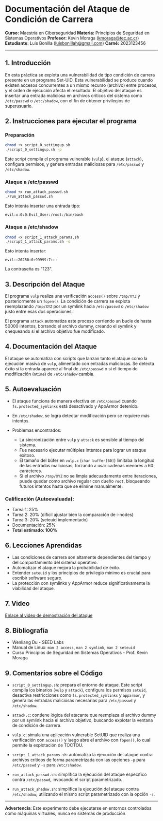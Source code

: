 # Documentación del Ataque de Condición de Carrera

**Curso:** Maestría en Ciberseguridad
**Materia:** Principios de Seguridad en Sistemas Operativos
**Profesor:** Kevin Moraga ([kmoraga@tec.ac.cr](mailto:kmoraga@tec.ac.cr))
**Estudiante:** Luis Bonilla ([luisbonillah@gmail.com](mailto:luisbonillah@gmail.com))
**Carné:** 2023123456

---

## 1. Introducción

En esta práctica se explota una vulnerabilidad de tipo condición de carrera presente en un programa Set-UID. Esta vulnerabilidad se produce cuando existen accesos concurrentes a un mismo recurso (archivo) entre procesos, y el orden de ejecución afecta el resultado. El objetivo del ataque es insertar una entrada maliciosa en archivos críticos del sistema como `/etc/passwd` o `/etc/shadow`, con el fin de obtener privilegios de superusuario.

## 2. Instrucciones para ejecutar el programa

### Preparación

```bash
chmod +x script_0_settingup.sh
./script_0_settingup.sh -p
```

Este script compila el programa vulnerable (`vulp`), el ataque (`attack`), configura permisos, y genera entradas maliciosas para `/etc/passwd` y `/etc/shadow`.

### Ataque a /etc/passwd

```bash
chmod +x run_attack_passwd.sh
./run_attack_passwd.sh
```

Esto intenta insertar una entrada tipo:

```
evil:x:0:0:Evil_User:/root:/bin/bash
```

### Ataque a /etc/shadow

```bash
chmod +x script_1_attack_params.sh
./script_1_attack_params.sh -s
```

Esto intenta insertar:

```
evil::20250:0:99999:7:::
```

La contraseña es "123".

## 3. Descripción del Ataque

El programa `vulp` realiza una verificación `access()` sobre `/tmp/XYZ` y posteriormente un `fopen()`. La condición de carrera se explota reemplazando `/tmp/XYZ` por un symlink hacia `/etc/passwd` o `/etc/shadow` justo entre esas dos operaciones.

El programa `attack` automatiza este proceso corriendo un bucle de hasta 50000 intentos, borrando el archivo dummy, creando el symlink y chequeando si el archivo objetivo fue modificado.

## 4. Documentación del Ataque

El ataque se automatiza con scripts que lanzan tanto el ataque como la ejecución masiva de `vulp`, alimentado con entradas maliciosas. Se detecta éxito si la entrada aparece al final de `/etc/passwd` o si el tiempo de modificación (`mtime`) de `/etc/shadow` cambia.

## 5. Autoevaluación

* El ataque funciona de manera efectiva en `/etc/passwd` cuando `fs.protected_symlinks` está desactivado y AppArmor detenido.
* En `/etc/shadow`, se logra detectar modificación pero se requiere más intentos.
* Problemas encontrados:

  * La sincronización entre `vulp` y `attack` es sensible al tiempo del sistema.
  * Fue necesario ejecutar múltiples intentos para lograr un ataque exitoso.
  * El tamaño del búfer en `vulp.c` (`char buffer[60]`) limitaba la longitud de las entradas maliciosas, forzando a usar cadenas menores a 60 caracteres.
  * Si el archivo `/tmp/XYZ` no se limpia adecuadamente entre iteraciones, puede quedar como archivo regular con dueño `root`, bloqueando futuros intentos hasta que se elimine manualmente.

### Calificación (Autoevaluada):

* Tarea 1: 25%
* Tarea 2: 20% (difícil ajustar bien la comparación de i-nodes)
* Tarea 3: 20% (seteuid implementado)
* Documentación: 25%
* **Total estimado: 100%**

## 6. Lecciones Aprendidas

* Las condiciones de carrera son altamente dependientes del tiempo y del comportamiento del sistema operativo.
* Automatizar el ataque mejora la probabilidad de éxito.
* Entender `seteuid` y los principios de privilegio mínimo es crucial para escribir software seguro.
* La protección con symlinks y AppArmor reduce significativamente la viabilidad del ataque.

## 7. Video

[Enlace al video de demostración del ataque](https://youtu.be/dgb4Ev1INJQ)

## 8. Bibliografía

* Wenliang Du - SEED Labs
* Manual de Linux: `man 2 access`, `man 2 symlink`, `man 2 seteuid`
* Curso Principios de Seguridad en Sistemas Operativos - Prof. Kevin Moraga

## 9. Comentarios sobre el Código

* `script_0_settingup.sh`: prepara el entorno de ataque. Este script compila los binarios (`vulp` y `attack`), configura los permisos `setuid`, desactiva restricciones como `fs.protected_symlinks` y `apparmor`, y genera las entradas maliciosas necesarias para `/etc/passwd` y `/etc/shadow`.

* `attack.c`: contiene lógica del atacante que reemplaza el archivo dummy por un symlink hacia el archivo objetivo, buscando explotar la ventana de condición de carrera.

* `vulp.c`: simula una aplicación vulnerable SetUID que realiza una verificación con `access()` y luego abre el archivo con `fopen()`, lo cual permite la explotación de TOCTOU.

* `script_1_attack_params.sh`: automatiza la ejecución del ataque contra archivos críticos de forma parametrizada con las opciones `-p` para `/etc/passwd` y `-s` para `/etc/shadow`.

* `run_attack_passwd.sh`: simplifica la ejecución del ataque específico contra `/etc/passwd`, invocando el script parametrizado.

* `run_attack_shadow.sh`: simplifica la ejecución del ataque contra `/etc/shadow`, utilizando el mismo script parametrizado con la opción `-s`.

---

**Advertencia**: Este experimento debe ejecutarse en entornos controlados como máquinas virtuales, nunca en sistemas de producción.

